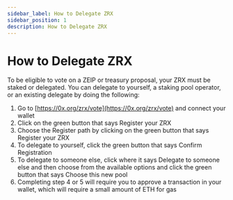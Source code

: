 ```yaml
---
sidebar_label: How to Delegate ZRX
sidebar_position: 1
description: How to Delegate ZRX
---
```


# How to Delegate ZRX

To be eligible to vote on a ZEIP or treasury proposal, your ZRX must be staked or delegated. You can delegate to yourself, a staking pool operator, or an existing delegate by doing the following:

1. Go to [https://0x.org/zrx/vote](https://0x.org/zrx/vote) and connect your wallet&#x20;
2. Click on the green button that says Register your ZRX
3. Choose the Register path by clicking on the green button that says Register your ZRX
4. To delegate to yourself, click the green button that says Confirm Registration
5. To delegate to someone else, click where it says Delegate to someone else and then choose from the available options and click the green button that says Choose this new pool
6. Completing step 4 or 5 will require you to approve a transaction in your wallet, which will require a small amount of ETH for gas